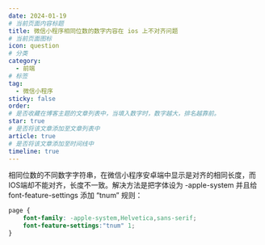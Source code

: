 ```yaml
---
date: 2024-01-19
# 当前页面内容标题
title: 微信小程序相同位数的数字内容在 ios 上不对齐问题
# 当前页面图标
icon: question
# 分类
category:
  - 前端
# 标签
tag:
  - 微信小程序
sticky: false
order: 
# 是否收藏在博客主题的文章列表中，当填入数字时，数字越大，排名越靠前。
star: true
# 是否将该文章添加至文章列表中
article: true
# 是否将该文章添加至时间线中
timeline: true
---
```


相同位数的不同数字字符串，在微信小程序安卓端中显示是对齐的相同长度，而IOS端却不能对齐，长度不一致。解决方法是把字体设为 -apple-system 并且给 font-feature-settings 添加 “tnum” 规则：
``` css
page {
    font-family: -apple-system,Helvetica,sans-serif;
    font-feature-settings:"tnum" 1;
}
```